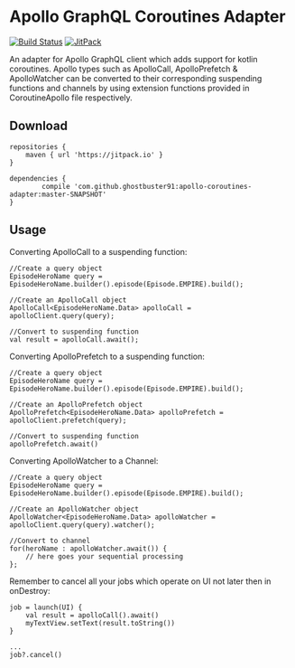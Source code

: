 # Apollo GraphQL Coroutines Adapter

[![Build Status](https://travis-ci.org/ghostbuster91/apollo-coroutines-adapter.svg?branch=master)](https://travis-ci.org/ghostbuster91/apollo-coroutines-adapter)
[![JitPack](https://jitpack.io/v/ghostbuster91/apollo-coroutines-adapter.svg)](https://jitpack.io/#ghostbuster91/apollo-coroutines-adapter)

An adapter for Apollo GraphQL client which adds support for kotlin coroutines.
Apollo types such as ApolloCall, ApolloPrefetch & ApolloWatcher can be converted to their 
corresponding suspending functions and channels by using extension functions provided in CoroutineApollo file respectively.

## Download

```
repositories {
    maven { url 'https://jitpack.io' }
}

dependencies {
        compile 'com.github.ghostbuster91:apollo-coroutines-adapter:master-SNAPSHOT'
}
```

## Usage
Converting ApolloCall to a suspending function:

```
//Create a query object
EpisodeHeroName query = EpisodeHeroName.builder().episode(Episode.EMPIRE).build();

//Create an ApolloCall object
ApolloCall<EpisodeHeroName.Data> apolloCall = apolloClient.query(query);

//Convert to suspending function
val result = apolloCall.await();
```

Converting ApolloPrefetch to a suspending function:

```
//Create a query object
EpisodeHeroName query = EpisodeHeroName.builder().episode(Episode.EMPIRE).build();

//Create an ApolloPrefetch object
ApolloPrefetch<EpisodeHeroName.Data> apolloPrefetch = apolloClient.prefetch(query);

//Convert to suspending function
apolloPrefetch.await()
```

Converting ApolloWatcher to a Channel:

```
//Create a query object
EpisodeHeroName query = EpisodeHeroName.builder().episode(Episode.EMPIRE).build();

//Create an ApolloWatcher object
ApolloWatcher<EpisodeHeroName.Data> apolloWatcher = apolloClient.query(query).watcher();

//Convert to channel
for(heroName : apolloWatcher.await()) {
    // here goes your sequential processing
};
```

Remember to cancel all your jobs which operate on UI not later then in onDestroy:

```
job = launch(UI) {
    val result = apolloCall().await()
    myTextView.setText(result.toString())
}

...
job?.cancel()
```